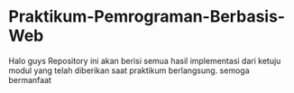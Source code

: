 # Praktikum-Pemrograman-Berbasis-Web
Halo guys
Repository ini akan berisi semua hasil implementasi dari ketuju modul yang telah diberikan saat praktikum berlangsung. 
semoga bermanfaat
